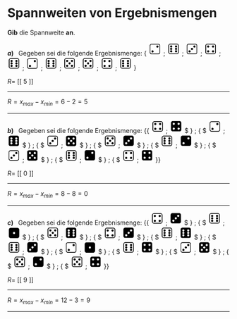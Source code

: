 <!--
version:  0.0.1

language: de

@style
main > *:not(:last-child) {
  margin-bottom: 3rem;
}

input {
    text-align: center;
}

.flex-container {
    display: flex;
    flex-wrap: wrap;
    align-items: stretch;
    gap: 20px;
}

.flex-child {
    flex: 1;
    min-width: 350px;
    margin-right: 20px;
}

@media (max-width: 400px) {
    .flex-child {
        flex: 100%;
        margin-right: 0;
    }
}
@end

formula: \carry   \textcolor{red}{\scriptsize #1}
formula: \digit   \rlap{\carry{#1}}\phantom{#2}#2
formula: \permil  \text{‰}

import: https://raw.githubusercontent.com/LiaTemplates/Tikz-Jax/main/README.md

script: https://cdn.jsdelivr.net/gh/LiaTemplates/Tikz-Jax@main/dist/index.js



tags: Spannweite, sehr leicht, sehr niedrig, Angeben

comment: Bestimme die Spannweite von gegebenen Ergebnismengen.

author: Martin Lommatzsch

-->




# Spannweiten von Ergebnismengen



**Gib** die Spannweite **an**.



__$a)\;\;$__ Gegeben sei die folgende Ergebnismenge: 
$\{$ <img src="https://raw.githubusercontent.com/MINT-the-GAP/Aufgabensammlung/refs/heads/main/Repetitorium/Kap7/diew2.png" width="30" height="30"> ; 
<img src="https://raw.githubusercontent.com/MINT-the-GAP/Aufgabensammlung/refs/heads/main/Repetitorium/Kap7/diew6.png" width="30" height="30"> ; 
<img src="https://raw.githubusercontent.com/MINT-the-GAP/Aufgabensammlung/refs/heads/main/Repetitorium/Kap7/diew3.png" width="30" height="30"> ; 
<img src="https://raw.githubusercontent.com/MINT-the-GAP/Aufgabensammlung/refs/heads/main/Repetitorium/Kap7/diew4.png" width="30" height="30"> ; 
<img src="https://raw.githubusercontent.com/MINT-the-GAP/Aufgabensammlung/refs/heads/main/Repetitorium/Kap7/diew6.png" width="30" height="30"> ; 
<img src="https://raw.githubusercontent.com/MINT-the-GAP/Aufgabensammlung/refs/heads/main/Repetitorium/Kap7/diew2.png" width="30" height="30"> ; 
<img src="https://raw.githubusercontent.com/MINT-the-GAP/Aufgabensammlung/refs/heads/main/Repetitorium/Kap7/diew6.png" width="30" height="30"> ; 
<img src="https://raw.githubusercontent.com/MINT-the-GAP/Aufgabensammlung/refs/heads/main/Repetitorium/Kap7/diew5.png" width="30" height="30"> ; 
<img src="https://raw.githubusercontent.com/MINT-the-GAP/Aufgabensammlung/refs/heads/main/Repetitorium/Kap7/diew5.png" width="30" height="30"> ; 
<img src="https://raw.githubusercontent.com/MINT-the-GAP/Aufgabensammlung/refs/heads/main/Repetitorium/Kap7/diew4.png" width="30" height="30"> ; 
<img src="https://raw.githubusercontent.com/MINT-the-GAP/Aufgabensammlung/refs/heads/main/Repetitorium/Kap7/diew6.png" width="30" height="30"> 
$\}$

<!-- data-solution-button="5" -->
$R=$ [[  5  ]]
*******************
$R = x_{max} - x_{min} = 6 - 2 = 5$
*******************









__$b)\;\;$__ Gegeben sei die folgende Ergebnismenge: 
$\{ \{$ 
<img src="https://raw.githubusercontent.com/MINT-the-GAP/Aufgabensammlung/refs/heads/main/Repetitorium/Kap7/diew4.png" width="30" height="30"> ; 
<img src="https://raw.githubusercontent.com/MINT-the-GAP/Aufgabensammlung/refs/heads/main/Repetitorium/Kap7/dieb4.png" width="30" height="30"> $ \} ; \{ $ 
<img src="https://raw.githubusercontent.com/MINT-the-GAP/Aufgabensammlung/refs/heads/main/Repetitorium/Kap7/diew2.png" width="30" height="30"> ; 
<img src="https://raw.githubusercontent.com/MINT-the-GAP/Aufgabensammlung/refs/heads/main/Repetitorium/Kap7/dieb6.png" width="30" height="30"> $ \} ; \{ $ 
<img src="https://raw.githubusercontent.com/MINT-the-GAP/Aufgabensammlung/refs/heads/main/Repetitorium/Kap7/diew3.png" width="30" height="30"> ; 
<img src="https://raw.githubusercontent.com/MINT-the-GAP/Aufgabensammlung/refs/heads/main/Repetitorium/Kap7/dieb5.png" width="30" height="30"> $ \} ; \{ $ 
<img src="https://raw.githubusercontent.com/MINT-the-GAP/Aufgabensammlung/refs/heads/main/Repetitorium/Kap7/diew5.png" width="30" height="30"> ; 
<img src="https://raw.githubusercontent.com/MINT-the-GAP/Aufgabensammlung/refs/heads/main/Repetitorium/Kap7/dieb3.png" width="30" height="30"> $ \} ; \{ $ 
<img src="https://raw.githubusercontent.com/MINT-the-GAP/Aufgabensammlung/refs/heads/main/Repetitorium/Kap7/diew6.png" width="30" height="30"> ; 
<img src="https://raw.githubusercontent.com/MINT-the-GAP/Aufgabensammlung/refs/heads/main/Repetitorium/Kap7/dieb2.png" width="30" height="30"> $ \} ; \{ $ 
<img src="https://raw.githubusercontent.com/MINT-the-GAP/Aufgabensammlung/refs/heads/main/Repetitorium/Kap7/diew3.png" width="30" height="30"> ; 
<img src="https://raw.githubusercontent.com/MINT-the-GAP/Aufgabensammlung/refs/heads/main/Repetitorium/Kap7/dieb5.png" width="30" height="30"> $ \} ; \{ $ 
<img src="https://raw.githubusercontent.com/MINT-the-GAP/Aufgabensammlung/refs/heads/main/Repetitorium/Kap7/diew6.png" width="30" height="30"> ; 
<img src="https://raw.githubusercontent.com/MINT-the-GAP/Aufgabensammlung/refs/heads/main/Repetitorium/Kap7/dieb2.png" width="30" height="30"> $ \} ; \{ $ 
<img src="https://raw.githubusercontent.com/MINT-the-GAP/Aufgabensammlung/refs/heads/main/Repetitorium/Kap7/diew4.png" width="30" height="30"> ; 
<img src="https://raw.githubusercontent.com/MINT-the-GAP/Aufgabensammlung/refs/heads/main/Repetitorium/Kap7/dieb4.png" width="30" height="30"> 
$\} \}$

<!-- data-solution-button="5" -->
$R=$ [[  0  ]]
*******************
$R = x_{max} - x_{min} = 8 - 8 = 0$
*******************




__$c)\;\;$__ Gegeben sei die folgende Ergebnismenge: 
$\{ \{$ 
<img src="https://raw.githubusercontent.com/MINT-the-GAP/Aufgabensammlung/refs/heads/main/Repetitorium/Kap7/diew4.png" width="30" height="30"> ; 
<img src="https://raw.githubusercontent.com/MINT-the-GAP/Aufgabensammlung/refs/heads/main/Repetitorium/Kap7/dieb3.png" width="30" height="30"> $ \} ; \{ $ 
<img src="https://raw.githubusercontent.com/MINT-the-GAP/Aufgabensammlung/refs/heads/main/Repetitorium/Kap7/diew6.png" width="30" height="30"> ; 
<img src="https://raw.githubusercontent.com/MINT-the-GAP/Aufgabensammlung/refs/heads/main/Repetitorium/Kap7/dieb1.png" width="30" height="30"> $ \} ; \{ $ 
<img src="https://raw.githubusercontent.com/MINT-the-GAP/Aufgabensammlung/refs/heads/main/Repetitorium/Kap7/diew5.png" width="30" height="30"> ; 
<img src="https://raw.githubusercontent.com/MINT-the-GAP/Aufgabensammlung/refs/heads/main/Repetitorium/Kap7/dieb6.png" width="30" height="30"> $ \} ; \{ $ 
<img src="https://raw.githubusercontent.com/MINT-the-GAP/Aufgabensammlung/refs/heads/main/Repetitorium/Kap7/diew4.png" width="30" height="30"> ; 
<img src="https://raw.githubusercontent.com/MINT-the-GAP/Aufgabensammlung/refs/heads/main/Repetitorium/Kap7/dieb3.png" width="30" height="30"> $ \} ; \{ $ 
<img src="https://raw.githubusercontent.com/MINT-the-GAP/Aufgabensammlung/refs/heads/main/Repetitorium/Kap7/diew6.png" width="30" height="30"> ; 
<img src="https://raw.githubusercontent.com/MINT-the-GAP/Aufgabensammlung/refs/heads/main/Repetitorium/Kap7/dieb6.png" width="30" height="30"> $ \} ; \{ $ 
<img src="https://raw.githubusercontent.com/MINT-the-GAP/Aufgabensammlung/refs/heads/main/Repetitorium/Kap7/diew6.png" width="30" height="30"> ; 
<img src="https://raw.githubusercontent.com/MINT-the-GAP/Aufgabensammlung/refs/heads/main/Repetitorium/Kap7/dieb3.png" width="30" height="30"> $ \} ; \{ $ 
<img src="https://raw.githubusercontent.com/MINT-the-GAP/Aufgabensammlung/refs/heads/main/Repetitorium/Kap7/diew2.png" width="30" height="30"> ; 
<img src="https://raw.githubusercontent.com/MINT-the-GAP/Aufgabensammlung/refs/heads/main/Repetitorium/Kap7/dieb1.png" width="30" height="30"> $ \} ; \{ $ 
<img src="https://raw.githubusercontent.com/MINT-the-GAP/Aufgabensammlung/refs/heads/main/Repetitorium/Kap7/diew6.png" width="30" height="30"> ; 
<img src="https://raw.githubusercontent.com/MINT-the-GAP/Aufgabensammlung/refs/heads/main/Repetitorium/Kap7/dieb4.png" width="30" height="30"> $ \} ; \{ $ 
<img src="https://raw.githubusercontent.com/MINT-the-GAP/Aufgabensammlung/refs/heads/main/Repetitorium/Kap7/diew3.png" width="30" height="30"> ; 
<img src="https://raw.githubusercontent.com/MINT-the-GAP/Aufgabensammlung/refs/heads/main/Repetitorium/Kap7/dieb5.png" width="30" height="30"> $ \} ; \{ $ 
<img src="https://raw.githubusercontent.com/MINT-the-GAP/Aufgabensammlung/refs/heads/main/Repetitorium/Kap7/diew5.png" width="30" height="30"> ; 
<img src="https://raw.githubusercontent.com/MINT-the-GAP/Aufgabensammlung/refs/heads/main/Repetitorium/Kap7/dieb2.png" width="30" height="30"> $ \} ; \{ $ 
<img src="https://raw.githubusercontent.com/MINT-the-GAP/Aufgabensammlung/refs/heads/main/Repetitorium/Kap7/diew5.png" width="30" height="30"> ; 
<img src="https://raw.githubusercontent.com/MINT-the-GAP/Aufgabensammlung/refs/heads/main/Repetitorium/Kap7/dieb4.png" width="30" height="30"> 
$\} \}$

<!-- data-solution-button="5" -->
$R=$ [[  9  ]]
*******************
$R = x_{max} - x_{min} = 12 - 3 = 9$
*******************
